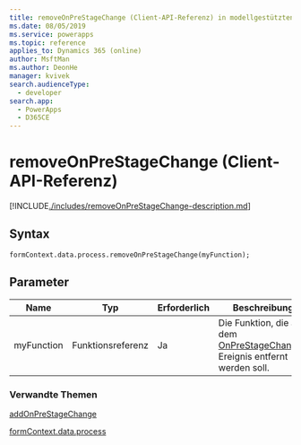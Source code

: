```yaml
---
title: removeOnPreStageChange (Client-API-Referenz) in modellgestützten Apps | MicrosoftDocs
ms.date: 08/05/2019
ms.service: powerapps
ms.topic: reference
applies_to: Dynamics 365 (online)
author: MsftMan
ms.author: DeonHe
manager: kvivek
search.audienceType:
  - developer
search.app:
  - PowerApps
  - D365CE
---
```

# <a name="removeonprestagechange-client-api-reference"></a>removeOnPreStageChange (Client-API-Referenz)

[!INCLUDE[./includes/removeOnPreStageChange-description.md](./includes/removeOnPreStageChange-description.md)]

## <a name="syntax"></a>Syntax

`formContext.data.process.removeOnPreStageChange(myFunction);`

## <a name="parameter"></a>Parameter

|Name|Typ|Erforderlich|Beschreibung|
|--|--|--|--|
|myFunction|Funktionsreferenz|Ja|Die Funktion, die aus dem [OnPreStageChange](../../events/onprestagechange.md)-Ereignis entfernt werden soll.|

### <a name="related-topics"></a>Verwandte Themen

[addOnPreStageChange](addOnPreStageChange.md)
 
[formContext.data.process](../../formContext-data-process.md)
 


